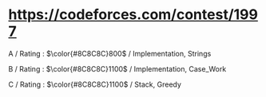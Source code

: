 # https://codeforces.com/contest/1997

A / Rating : $\color{#8C8C8C}800$ / Implementation, Strings

B / Rating : $\color{#8C8C8C}1100$ / Implementation, Case_Work

C / Rating : $\color{#8C8C8C}1100$ / Stack, Greedy

